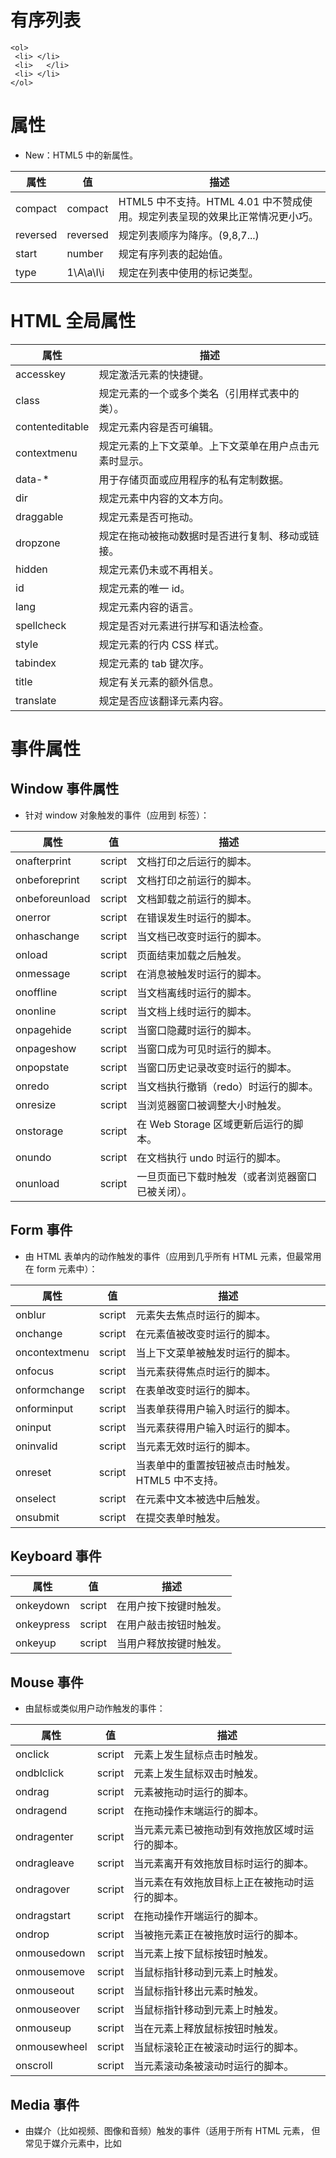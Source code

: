 # 有序列表
```
<ol>
 <li> </li>
 <li>	</li>
 <li> </li>
</ol>
```

# 属性
- New：HTML5 中的新属性。

属性|值|描述
--|--|--
compact|compact|HTML5 中不支持。HTML 4.01 中不赞成使用。规定列表呈现的效果比正常情况更小巧。
reversed 	|reversed| 	规定列表顺序为降序。(9,8,7...)
start| 	number |规定有序列表的起始值。
type |1\A\a\I\i|规定在列表中使用的标记类型。
  
 
# HTML 全局属性

属性|描述
--|--
accesskey |规定激活元素的快捷键。
class 	|规定元素的一个或多个类名（引用样式表中的类）。
contenteditable 	|规定元素内容是否可编辑。
contextmenu |规定元素的上下文菜单。上下文菜单在用户点击元素时显示。
data-* 	|用于存储页面或应用程序的私有定制数据。
dir 	|规定元素中内容的文本方向。
draggable|规定元素是否可拖动。
dropzone 	|规定在拖动被拖动数据时是否进行复制、移动或链接。
hidden 	|规定元素仍未或不再相关。
id 	|规定元素的唯一 id。
lang |规定元素内容的语言。
spellcheck|规定是否对元素进行拼写和语法检查。
style 	|规定元素的行内 CSS 样式。
tabindex |规定元素的 tab 键次序。
title 	|规定有关元素的额外信息。
translate 	|规定是否应该翻译元素内容。


# 事件属性
## Window 事件属性
- 针对 window 对象触发的事件（应用到 <body> 标签）：

属性 | 值 | 描述
------------ | ----------- | ------------
onafterprint | script | 文档打印之后运行的脚本。
onbeforeprint  | script | 	文档打印之前运行的脚本。
onbeforeunload | script | 文档卸载之前运行的脚本。
onerror  | script | 在错误发生时运行的脚本。
onhaschange 	 | script |  	当文档已改变时运行的脚本。
onload 	 | script |  	页面结束加载之后触发。
onmessage 	 | script | 	在消息被触发时运行的脚本。
onoffline 	 | script | 	当文档离线时运行的脚本。
ononline 	 | script |  	当文档上线时运行的脚本。
onpagehide  | script | 	当窗口隐藏时运行的脚本。
onpageshow 	 | script |  	当窗口成为可见时运行的脚本。
onpopstate  | script |  	当窗口历史记录改变时运行的脚本。
onredo 	 | script | 	当文档执行撤销（redo）时运行的脚本。
onresize 	 | script |  	当浏览器窗口被调整大小时触发。
onstorage 	 | script |  	在 Web Storage 区域更新后运行的脚本。
onundo 	 | script |  	在文档执行 undo 时运行的脚本。
onunload 	 | script |  	一旦页面已下载时触发（或者浏览器窗口已被关闭）。

## Form 事件
- 由 HTML 表单内的动作触发的事件（应用到几乎所有 HTML 元素，但最常用在 form 元素中）：

属性 | 值 | 描述
------------ | ----------- | ------------
onblur 	 | script |  	元素失去焦点时运行的脚本。
onchange 	 | script |  	在元素值被改变时运行的脚本。
oncontextmenu 	 | script |  	当上下文菜单被触发时运行的脚本。
onfocus 	 | script | 	当元素获得焦点时运行的脚本。
onformchange 	 | script |  	在表单改变时运行的脚本。
onforminput 	 | script |  	当表单获得用户输入时运行的脚本。
oninput 	 | script |  	当元素获得用户输入时运行的脚本。
oninvalid 	 | script |  	当元素无效时运行的脚本。
onreset 	 | script |  	当表单中的重置按钮被点击时触发。HTML5 中不支持。
onselect 	 | script |  	在元素中文本被选中后触发。
onsubmit 	 | script | 	在提交表单时触发。

## Keyboard 事件

属性 | 值 | 描述
------------ | ----------- | ------------
onkeydown 	 | script |  	在用户按下按键时触发。
onkeypress 	 | script |  	在用户敲击按钮时触发。
onkeyup 	 | script |  	当用户释放按键时触发。

## Mouse 事件
- 由鼠标或类似用户动作触发的事件：

属性 | 值 | 描述
------------ | ----------- | ------------
onclick 	 | script |  	元素上发生鼠标点击时触发。
ondblclick 	 | script |  	元素上发生鼠标双击时触发。
ondrag 	 | script | 	元素被拖动时运行的脚本。
ondragend 	 | script |  	在拖动操作末端运行的脚本。
ondragenter 	 | script | 	当元素元素已被拖动到有效拖放区域时运行的脚本。
ondragleave 	 | script |  	当元素离开有效拖放目标时运行的脚本。
ondragover 	 | script |  	当元素在有效拖放目标上正在被拖动时运行的脚本。
ondragstart 	 | script |  	在拖动操作开端运行的脚本。
ondrop 	 | script |  	当被拖元素正在被拖放时运行的脚本。
onmousedown 	 | script |  	当元素上按下鼠标按钮时触发。
onmousemove 	 | script |  	当鼠标指针移动到元素上时触发。
onmouseout 	 | script |  	当鼠标指针移出元素时触发。
onmouseover 	 | script |  	当鼠标指针移动到元素上时触发。
onmouseup 	 | script |  	当在元素上释放鼠标按钮时触发。
onmousewheel 	 | script |  	当鼠标滚轮正在被滚动时运行的脚本。
onscroll 	 | script |  	当元素滚动条被滚动时运行的脚本。

## Media 事件
- 由媒介（比如视频、图像和音频）触发的事件（适用于所有 HTML 元素，
但常见于媒介元素中，比如 <audio>、<embed>、<img>、<object> 以及 <video>）:

属性 | 值 | 描述
------------ | ----------- | ------------
onabort 	 | script |  	在退出时运行的脚本。
oncanplay 	 | script |  	当文件就绪可以开始播放时运行的脚本（缓冲已足够开始时）。
oncanplaythrough 	 | script |  	当媒介能够无需因缓冲而停止即可播放至结尾时运行的脚本。
ondurationchange 	 | script |  	当媒介长度改变时运行的脚本。
onemptied 	 | script |  	当发生故障并且文件突然不可用时运行的脚本（比如连接意外断开时）。
onended 	 | script |  	当媒介已到达结尾时运行的脚本（可发送类似“感谢观看”之类的消息）。
onerror 	 | script |  	当在文件加载期间发生错误时运行的脚本。
onloadeddata 	 | script |  	当媒介数据已加载时运行的脚本。
onloadedmetadata 	 | script |  	当元数据（比如分辨率和时长）被加载时运行的脚本。
onloadstart 	 | script |  	在文件开始加载且未实际加载任何数据前运行的脚本。
onpause 	 | script |  	当媒介被用户或程序暂停时运行的脚本。
onplay 	 | script |  	当媒介已就绪可以开始播放时运行的脚本。
onplaying 	 | script |  	当媒介已开始播放时运行的脚本。
onprogress 	 | script |  	当浏览器正在获取媒介数据时运行的脚本。
onratechange 	 | script |  	每当回放速率改变时运行的脚本（比如当用户切换到慢动作或快进模式）。
onreadystatechange 	 | script |  	每当就绪状态改变时运行的脚本（就绪状态监测媒介数据的状态）。
onseeked 	 | script |  	当 seeking 属性设置为 false（指示定位已结束）时运行的脚本。
onseeking 	 | script |  	当 seeking 属性设置为 true（指示定位是活动的）时运行的脚本。
onstalled 	 | script |  	在浏览器不论何种原因未能取回媒介数据时运行的脚本。
onsuspend 	 | script |  	在媒介数据完全加载之前不论何种原因终止取回媒介数据时运行的脚本。
ontimeupdate 	 | script |  	当播放位置改变时（比如当用户快进到媒介中一个不同的位置时）运行的脚本。
onvolumechange 	 | script |  	每当音量改变时（包括将音量设置为静音）时运行的脚本。
onwaiting 	 | script |  	当媒介已停止播放但打算继续播放时（比如当媒介暂停已缓冲更多数据）运行脚本
